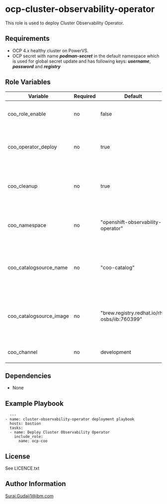 ocp-cluster-observability-operator
=========

This role is used to deploy Cluster Observability Operator.

Requirements
------------

- OCP 4.x healthy cluster on PowerVS.
- OCP secret with name ***podman-secret*** in the default namespace which is used for global secret update and has following keys:
   ***username***, ***password*** and ***registry***

Role Variables
--------------

| Variable                                   | Required | Default                                                                              | Comments                                                                                                                       |
|--------------------------------------------|----------|--------------------------------------------------------------------------------------|--------------------------------------------------------------------------------------------------------------------------------|
| coo_role_enable                            | no       | false                                                                                | Set it to true to run this playbook                                                                                            |
| coo_operator_deploy                   | no       | true                                                                                 | Set it to true to install the cluster observality operator                                                                      |
| coo_cleanup               | no       | true                                                                                 | Set it to true to uninstall cluster observality operator                                                                            |
| coo_namespace                    | no       | "openshift-observability-operator"                                                                               | Namespace where cluster observality operator is depoyed.                                                                                                       |
| coo_catalogsource_name                      | no       | "coo-catalog"                                                                    | Custom catalog source name, if not defined default will be used.                                                                                                         |
| coo_catalogsource_image                | no       | "brew.registry.redhat.io/rh-osbs/iib:760399" | Custom catalog source index image for Cluster Observality Operator |
| coo_channel                    | no       | development                                                                               | Operator upgrade channel                                                                                                       |




Dependencies
------------

- None


Example Playbook
----------------

```
  ---
- name: cluster-observability-operator deployment playbook
  hosts: bastion
  tasks:
  - name: Deploy Cluster Observability Operator
    include_role:
      name: ocp-coo
```


License
-------

See LICENCE.txt

Author Information
------------------

Suraj.Gudaji1@ibm.com

